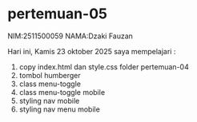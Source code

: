 # pertemuan-05

NIM:2511500059
NAMA:Dzaki Fauzan

Hari ini, Kamis 23 oktober 2025 saya mempelajari :

<ol>
<li>copy index.html dan style.css folder pertemuan-04</li>
<li>tombol humberger</li>
<li>class menu-toggle</li>
<li>class menu-toggle mobile</li>
<li>styling nav mobile</li>
<li>styling nav menu mobile</li>
</ol>